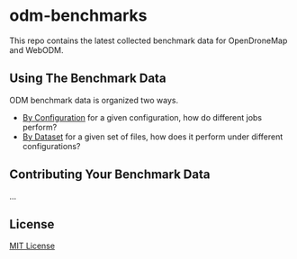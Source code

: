 # odm-benchmarks

This repo contains the latest collected benchmark data for OpenDroneMap and WebODM.  

## Using The Benchmark Data

ODM benchmark data is organized two ways.

- [By Configuration](by-config.md) for a given configuration, how do different jobs perform?
- [By Dataset](by-dataset.md) for a given set of files, how does it perform under different configurations?

## Contributing Your Benchmark Data
...

## License

[MIT License](LICENSE)